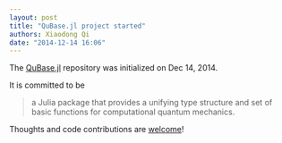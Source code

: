 ```yaml
---
layout: post
title: "QuBase.jl project started"
authors: Xiaodong Qi
date: "2014-12-14 16:06"
---
```


The [QuBase.jl](http://github.com/JuliaQuantum/QuBase.jl) repository was initialized on Dec 14, 2014.

It is committed to be  
>a Julia package that provides a unifying type structure and set of basic functions for computational quantum mechanics.

Thoughts and code contributions are [welcome](http://github.com/JuliaQuantum/QuBase.jl)! 
